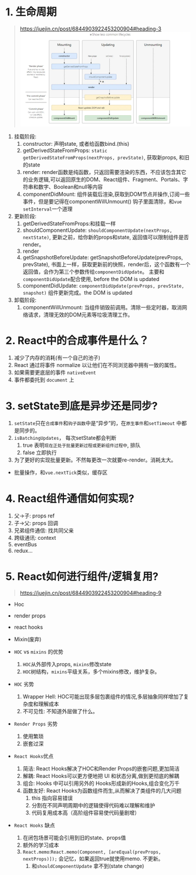 # 1. 生命周期

> https://juejin.cn/post/6844903922453200904#heading-3
> <img src="./images/16cbc24e71728047.png" />

1. 挂载阶段:
   1. constructor: 声明state, 或者给函数bind.(this)
   2. getDerivedStateFromProps: `static getDerivedStateFromProps(nextProps, prevState)`, 获取新props, 和旧的state
   3. render: render函数是纯函数，只返回需要渲染的东西，不应该包含其它的业务逻辑,可以返回原生的DOM、React组件、Fragment、Portals、字符串和数字、Boolean和null等内容
   4. componentDidMount: 组件装载后渲染,获取到DOM节点并操作,订阅一些事件，但是要记得在componentWillUnmount() 钩子里面清除，和`vue setInterval`一个道理
2. 更新阶段:
   1. getDerivedStateFromProps:和挂载一样
   2. shouldComponentUpdate: `shouldComponentUpdate(nextProps, nextState)`, 更新之前，给你新的props和state, 返回值可以限制组件是否render。
   3. render
   4. getSnapshotBeforeUpdate: getSnapshotBeforeUpdate(prevProps, prevState), 书面上一样，获取更新前的快照，render后，这个函数有一个返回值，会作为第三个参数传给`componentDidUpdate`。 主要和`componentDidUpdate`配合使用,  before the DOM is updated
   5. componentDidUpdate: `componentDidUpdate(prevProps, prevState, snapshot)` 组件更新完成。the DOM is updated
3. 卸载阶段:
   1. componentWillUnmount: 当组件销毁前调用。清除一些定时器，取消网络请求，清理无效的DOM元素等垃圾清理工作。

# 2. React中的合成事件是什么？
1. 减少了内存的消耗(有一个自己的池子)
2. React 通过将事件 normalize 以让他们在不同浏览器中拥有一致的属性。
3. 如果需要更底层的事件 `nativeEvent`
4. 事件都委托到 `document` 上

# 3. setState到底是异步还是同步?
1. `setState`只在`合成事件`和`钩子函数`中是“异步”的，在`原生事件`和`setTimeout` 中都是同步的。
2. `isBatchingUpdates`， 每次setState都会判断
   1. true 表明`现在正处于批量更新过程或更新组件过程中`, 排队
   2. false 立即执行
3. 为了更好的实现批量更新。不然每更改一次就要re-render。消耗太大。

- 批量操作，和`vue.nextTick`类似，缓存区

# 4. React组件通信如何实现?
1. 父->子: props ref
2. 子->父: props 回调
3. 兄弟组件通信: 找共同父亲
4. 跨级通讯: context
5. eventBus
6. redux...

# 5. React如何进行组件/逻辑复用?
> https://juejin.cn/post/6844903922453200904#heading-9


- Hoc
- render props
- react hooks
- Mixin(废弃)

- `HOC` vs `mixins` 的优势
  1. `HOC`从外部传入props, `mixins`修改state
  2. `HOC`树结构，`mixins`平级关系，多个mixins修改，维护复杂。
- `HOC` 劣势
  1. Wrapper Hell: HOC可能出现多层包裹组件的情况,多层抽象同样增加了复杂度和理解成本
  2. 不可见性: 不知道外层做了什么。
- `Render Props` 劣势
  1. 使用繁琐
  2. 嵌套过深
- `React Hooks`优点
  1. 简洁: React Hooks解决了HOC和Render Props的嵌套问题,更加简洁
  2. 解耦: React Hooks可以更方便地把 UI 和状态分离,做到更彻底的解耦
  3. 组合: Hooks 中可以引用另外的 Hooks形成新的Hooks,组合变化万千
  4. 函数友好: React Hooks为函数组件而生,从而解决了类组件的几大问题
     1. this 指向容易错误
     2. 分割在不同声明周期中的逻辑使得代码难以理解和维护
     3. 代码复用成本高（高阶组件容易使代码量剧增）
- `React Hooks` 缺点
  1. 在闭包场景可能会引用到旧的state、props值
  2. 额外的学习成本
  3. `React.memo`:`React.memo(Component, [areEqual(prevProps, nextProps)]);` 会记忆，如果返回true就使用memo. 不更新。
     1. 和`shouldComponentUpdate` 拿不到(state change)
